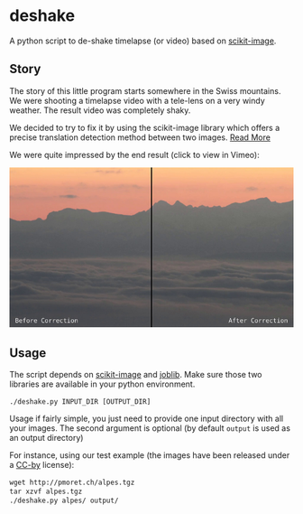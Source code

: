 # deshake
A python script to de-shake timelapse (or video) based on
[scikit-image](http://scikit-image.org/).

## Story
The story of this little program starts somewhere in the Swiss mountains.
We were shooting a timelapse video with a tele-lens on a
very windy weather. The result video was completely shaky.

We decided to try to fix it by using the scikit-image library
which offers a precise translation detection method between two images.
[Read More](http://scikit-image.org/docs/dev/auto_examples/plot_register_translation.html)

We were quite impressed by the end result (click to view in Vimeo):

[![Video](./correction.jpg)](https://vimeo.com/158609239)


## Usage

The script depends on [scikit-image](http://scikit-image.org/) and [joblib](https://pythonhosted.org/joblib/).
Make sure those two libraries are available in your python environment.

    ./deshake.py INPUT_DIR [OUTPUT_DIR]

Usage if fairly simple, you just need to provide one input directory
with all your images. The second argument is optional (by default ```output```
is used as an output directory)

For instance, using our test example (the images have been released under a
[CC-by](https://creativecommons.org/licenses/by/3.0/) license):

    wget http://pmoret.ch/alpes.tgz
    tar xzvf alpes.tgz
    ./deshake.py alpes/ output/


